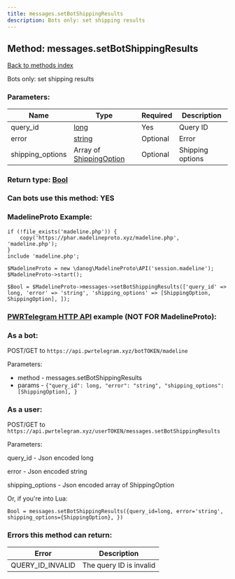 ```yaml
---
title: messages.setBotShippingResults
description: Bots only: set shipping results
---
```

## Method: messages.setBotShippingResults  
[Back to methods index](index.md)


Bots only: set shipping results

### Parameters:

| Name     |    Type       | Required | Description |
|----------|---------------|----------|-------------|
|query\_id|[long](../types/long.md) | Yes|Query ID|
|error|[string](../types/string.md) | Optional|Error|
|shipping\_options|Array of [ShippingOption](../types/ShippingOption.md) | Optional|Shipping options|


### Return type: [Bool](../types/Bool.md)

### Can bots use this method: **YES**


### MadelineProto Example:


```
if (!file_exists('madeline.php')) {
    copy('https://phar.madelineproto.xyz/madeline.php', 'madeline.php');
}
include 'madeline.php';

$MadelineProto = new \danog\MadelineProto\API('session.madeline');
$MadelineProto->start();

$Bool = $MadelineProto->messages->setBotShippingResults(['query_id' => long, 'error' => 'string', 'shipping_options' => [ShippingOption, ShippingOption], ]);
```

### [PWRTelegram HTTP API](https://pwrtelegram.xyz) example (NOT FOR MadelineProto):

### As a bot:

POST/GET to `https://api.pwrtelegram.xyz/botTOKEN/madeline`

Parameters:

* method - messages.setBotShippingResults
* params - `{"query_id": long, "error": "string", "shipping_options": [ShippingOption], }`



### As a user:

POST/GET to `https://api.pwrtelegram.xyz/userTOKEN/messages.setBotShippingResults`

Parameters:

query_id - Json encoded long

error - Json encoded string

shipping_options - Json encoded  array of ShippingOption




Or, if you're into Lua:

```
Bool = messages.setBotShippingResults({query_id=long, error='string', shipping_options={ShippingOption}, })
```

### Errors this method can return:

| Error    | Description   |
|----------|---------------|
|QUERY_ID_INVALID|The query ID is invalid|


